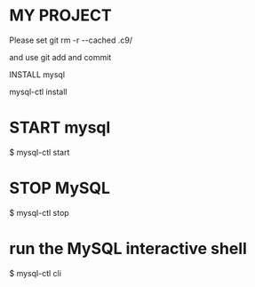 # MY PROJECT

Please set
git rm -r --cached .c9/

and use git add and commit

INSTALL mysql

mysql-ctl install


# START mysql
$ mysql-ctl start
# STOP MySQL
$ mysql-ctl stop
        
# run the MySQL interactive shell
$ mysql-ctl cli